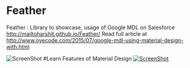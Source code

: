 # Feather
Feather : Library to showcase, usage of Google MDL on Salesforce http://mailtoharshit.github.io/Feather/
Read full article at http://www.oyecode.com/2015/07/google-mdl-using-material-design-with.html

![ScreenShot](http://a1.files.theultralinx.com/image/upload/MTI5MDI2MDI4NDQxMDM4ODE4.gif)
#Learn Features of Material Design
[![ScreenShot](http://i.imgur.com/RDt0A3u.png)](https://www.youtube.com/watch?v=Jec_hOPHyBY)

